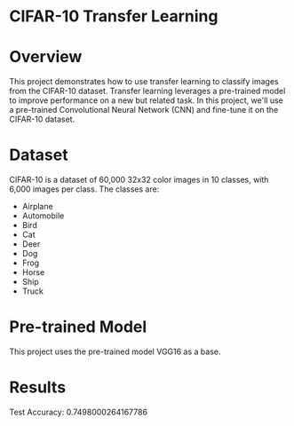 # CIFAR-10 Transfer Learning

# Overview

This project demonstrates how to use transfer learning to classify images from the CIFAR-10 dataset. Transfer learning leverages a pre-trained model to improve performance on a new but related task. In this project, we'll use a pre-trained Convolutional Neural Network (CNN) and fine-tune it on the CIFAR-10 dataset.

# Dataset

CIFAR-10 is a dataset of 60,000 32x32 color images in 10 classes, with 6,000 images per class. The classes are:

- Airplane
- Automobile
- Bird
- Cat
- Deer
- Dog
- Frog
- Horse
- Ship
- Truck

# Pre-trained Model

This project uses the pre-trained model VGG16 as a base.

# Results
Test Accuracy: 0.7498000264167786

